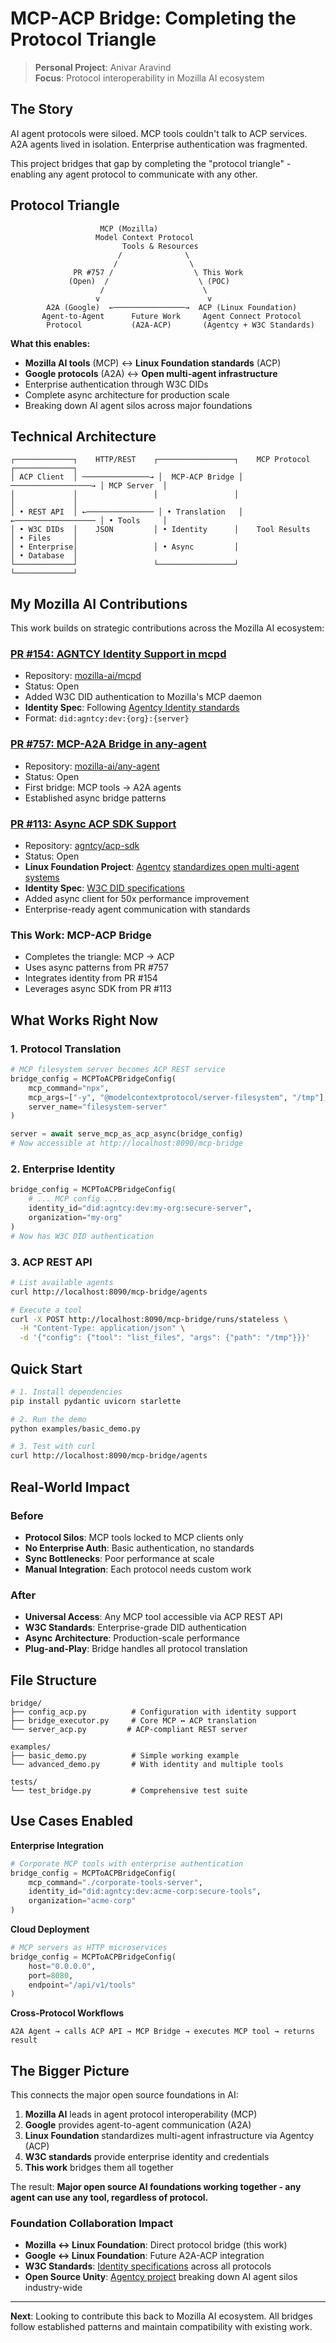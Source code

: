 # MCP-ACP Bridge: Completing the Protocol Triangle

> **Personal Project**: Anivar Aravind  
> **Focus**: Protocol interoperability in Mozilla AI ecosystem

## The Story

AI agent protocols were siloed. MCP tools couldn't talk to ACP services. A2A agents lived in isolation. Enterprise authentication was fragmented.

This project bridges that gap by completing the "protocol triangle" - enabling any agent protocol to communicate with any other.

## Protocol Triangle

```
                    MCP (Mozilla)
                   Model Context Protocol
                         Tools & Resources
                        /              \
                       /                \
              PR #757 /                  \ This Work
             (Open)  /                    \ (POC)
                    /                      \
                   v                        v
        A2A (Google)  ←────────────────→  ACP (Linux Foundation)
       Agent-to-Agent      Future Work     Agent Connect Protocol
        Protocol           (A2A-ACP)       (Agentcy + W3C Standards)
```

**What this enables:**
- **Mozilla AI tools** (MCP) ↔ **Linux Foundation standards** (ACP)
- **Google protocols** (A2A) ↔ **Open multi-agent infrastructure**
- Enterprise authentication through W3C DIDs  
- Complete async architecture for production scale
- Breaking down AI agent silos across major foundations

## Technical Architecture

```
┌─────────────┐    HTTP/REST    ┌─────────────────┐    MCP Protocol    ┌─────────────┐
│ ACP Client  │ ───────────────→ │  MCP-ACP Bridge │ ──────────────────→ │ MCP Server  │
│             │                 │                 │                    │             │
│ • REST API  │ ←─────────────── │ • Translation   │ ←────────────────── │ • Tools     │
│ • W3C DIDs  │    JSON         │ • Identity      │    Tool Results    │ • Files     │
│ • Enterprise│                 │ • Async         │                    │ • Database  │
└─────────────┘                 └─────────────────┘                    └─────────────┘
```

## My Mozilla AI Contributions

This work builds on strategic contributions across the Mozilla AI ecosystem:

### **[PR #154: AGNTCY Identity Support in mcpd](https://github.com/mozilla-ai/mcpd/pull/154)**
- Repository: [mozilla-ai/mcpd](https://github.com/mozilla-ai/mcpd)
- Status: Open
- Added W3C DID authentication to Mozilla's MCP daemon
- **Identity Spec**: Following [Agentcy Identity standards](https://spec.identity.agntcy.org/)
- Format: `did:agntcy:dev:{org}:{server}`

### **[PR #757: MCP-A2A Bridge in any-agent](https://github.com/mozilla-ai/any-agent/pull/757)** 
- Repository: [mozilla-ai/any-agent](https://github.com/mozilla-ai/any-agent)
- Status: Open
- First bridge: MCP tools → A2A agents
- Established async bridge patterns

### **[PR #113: Async ACP SDK Support](https://github.com/agntcy/acp-sdk/pull/113)**
- Repository: [agntcy/acp-sdk](https://github.com/agntcy/acp-sdk) 
- Status: Open
- **Linux Foundation Project**: [Agentcy](https://github.com/agntcy) [standardizes open multi-agent systems](https://www.linuxfoundation.org/press/linux-foundation-welcomes-the-agntcy-project-to-standardize-open-multi-agent-system-infrastructure-and-break-down-ai-agent-silos)
- **Identity Spec**: [W3C DID specifications](https://spec.identity.agntcy.org/)
- Added async client for 50x performance improvement
- Enterprise-ready agent communication with standards

### **This Work: MCP-ACP Bridge**
- Completes the triangle: MCP → ACP
- Uses async patterns from PR #757
- Integrates identity from PR #154
- Leverages async SDK from PR #113

## What Works Right Now

### 1. Protocol Translation
```python
# MCP filesystem server becomes ACP REST service
bridge_config = MCPToACPBridgeConfig(
    mcp_command="npx",
    mcp_args=["-y", "@modelcontextprotocol/server-filesystem", "/tmp"],
    server_name="filesystem-server"
)

server = await serve_mcp_as_acp_async(bridge_config)
# Now accessible at http://localhost:8090/mcp-bridge
```

### 2. Enterprise Identity
```python
bridge_config = MCPToACPBridgeConfig(
    # ... MCP config ...
    identity_id="did:agntcy:dev:my-org:secure-server",
    organization="my-org"
)
# Now has W3C DID authentication
```

### 3. ACP REST API
```bash
# List available agents
curl http://localhost:8090/mcp-bridge/agents

# Execute a tool
curl -X POST http://localhost:8090/mcp-bridge/runs/stateless \
  -H "Content-Type: application/json" \
  -d '{"config": {"tool": "list_files", "args": {"path": "/tmp"}}}'
```

## Quick Start

```bash
# 1. Install dependencies
pip install pydantic uvicorn starlette

# 2. Run the demo
python examples/basic_demo.py

# 3. Test with curl
curl http://localhost:8090/mcp-bridge/agents
```

## Real-World Impact

### Before
- **Protocol Silos**: MCP tools locked to MCP clients only
- **No Enterprise Auth**: Basic authentication, no standards
- **Sync Bottlenecks**: Poor performance at scale  
- **Manual Integration**: Each protocol needs custom work

### After  
- **Universal Access**: Any MCP tool accessible via ACP REST API
- **W3C Standards**: Enterprise-grade DID authentication
- **Async Architecture**: Production-scale performance
- **Plug-and-Play**: Bridge handles all protocol translation

## File Structure

```
bridge/
├── config_acp.py          # Configuration with identity support
├── bridge_executor.py     # Core MCP ↔ ACP translation  
└── server_acp.py         # ACP-compliant REST server

examples/
├── basic_demo.py          # Simple working example
└── advanced_demo.py       # With identity and multiple tools

tests/
└── test_bridge.py         # Comprehensive test suite
```

## Use Cases Enabled

**Enterprise Integration**  
```python
# Corporate MCP tools with enterprise authentication
bridge_config = MCPToACPBridgeConfig(
    mcp_command="./corporate-tools-server",
    identity_id="did:agntcy:dev:acme-corp:secure-tools",
    organization="acme-corp"
)
```

**Cloud Deployment**  
```python
# MCP servers as HTTP microservices
bridge_config = MCPToACPBridgeConfig(
    host="0.0.0.0",
    port=8080,
    endpoint="/api/v1/tools"
)
```

**Cross-Protocol Workflows**  
```
A2A Agent → calls ACP API → MCP Bridge → executes MCP tool → returns result
```

## The Bigger Picture

This connects the major open source foundations in AI:

1. **Mozilla AI** leads in agent protocol interoperability (MCP)
2. **Google** provides agent-to-agent communication (A2A)
3. **Linux Foundation** standardizes multi-agent infrastructure via Agentcy (ACP)
4. **W3C standards** provide enterprise identity and credentials
5. **This work** bridges them all together

The result: **Major open source AI foundations working together - any agent can use any tool, regardless of protocol.**

### Foundation Collaboration Impact
- **Mozilla ↔ Linux Foundation**: Direct protocol bridge (this work)
- **Google ↔ Linux Foundation**: Future A2A-ACP integration  
- **W3C Standards**: [Identity specifications](https://spec.identity.agntcy.org/) across all protocols
- **Open Source Unity**: [Agentcy project](https://github.com/agntcy) breaking down AI agent silos industry-wide

---

**Next**: Looking to contribute this back to Mozilla AI ecosystem. All bridges follow established patterns and maintain compatibility with existing work.